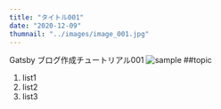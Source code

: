 ```yaml
---
title: "タイトル001"
date: "2020-12-09"
thumnail: "../images/image_001.jpg"
---
```


Gatsby ブログ作成チュートリアル001
![sample]("../images/image_001.jpg")
##topic

1. list1
2. list2
3. list3
